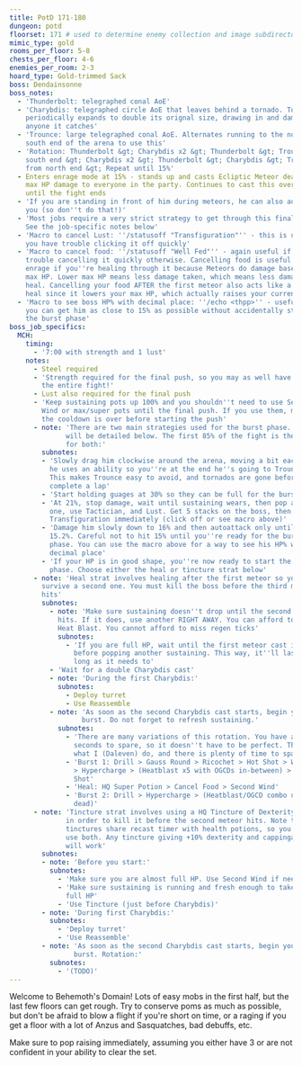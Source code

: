 ```yaml
---
title: PotD 171-180
dungeon: potd
floorset: 171 # used to determine enemy collection and image subdirectory
mimic_type: gold
rooms_per_floor: 5-8
chests_per_floor: 4-6
enemies_per_room: 2-3
hoard_type: Gold-trimmed Sack
boss: Dendainsonne
boss_notes:
  - 'Thunderbolt: telegraphed conal AoE'
  - 'Charybdis: telegraphed circle AoE that leaves behind a tornado. Tornado
    periodically expands to double its orignal size, drawing in and damaging
    anyone it catches'
  - 'Trounce: large telegraphed conal AoE. Alternates running to the north or
    south end of the arena to use this'
  - 'Rotation: Thunderbolt &gt; Charybdis x2 &gt; Thunderbolt &gt; Trounce from
    south end &gt; Charybdis x2 &gt; Thunderbolt &gt; Charybdis &gt; Trounce
    from north end &gt; Repeat until 15%'
  - Enters enrage mode at 15% - stands up and casts Ecliptic Meteor dealing 80%
    max HP damage to everyone in the party. Continues to cast this over and over
    until the fight ends
  - 'If you are standing in front of him during meteors, he can also autoattack
    you (so don''t do that!)'
  - 'Most jobs require a very strict strategy to get through this final push.
    See the job-specific notes below'
  - 'Macro to cancel Lust: ''/statusoff "Transfiguration"'' - this is useful if
    you have trouble clicking it off quickly'
  - 'Macro to cancel food: ''/statusoff "Well Fed"'' - again useful if you have
    trouble cancelling it quickly otherwise. Cancelling food is useful during
    enrage if you''re healing through it because Meteors do damage based on your
    max HP. Lower max HP means less damage taken, which means less damage to
    heal. Cancelling your food AFTER the first meteor also acts like a pseudo
    heal since it lowers your max HP, which actually raises your current HP%'
  - 'Macro to see boss HP% with decimal place: ''/echo <thpp>'' - useful so
    you can get him as close to 15% as possible without accidentally starting
    the burst phase'
boss_job_specifics:
  MCH:
    timing:
      - '7:00 with strength and 1 lust'
    notes:
      - Steel required
      - 'Strength required for the final push, so you may as well have it up
        the entire fight!'
      - Lust also required for the final push
      - 'Keep sustaining pots up 100% and you shouldn''t need to use Second
        Wind or max/super pots until the final push. If you use them, make sure
        the cooldown is over before starting the push'
      - note: 'There are two main strategies used for the burst phase. These
              will be detailed below. The first 85% of the fight is the same
              for both:'
        subnotes:
        - 'Slowly drag him clockwise around the arena, moving a bit each time
          he uses an ability so you''re at the end he''s going to Trounce from.
          This makes Trounce easy to avoid, and tornados are gone before you
          complete a lap'
        - 'Start holding guages at 30% so they can be full for the burst phase'
        - 'At 21%, stop damage, wait until sustaining wears, then pop a fresh
          one, use Tactician, and Lust. Get 5 stacks on the boss, then drop
          Transfiguration immediately (click off or see macro above)'
        - 'Damage him slowly down to 16% and then autoattack only until around
          15.2%. Careful not to hit 15% until you''re ready for the burst
          phase. You can use the macro above for a way to see his HP% with 1
          decimal place'
        - 'If your HP is in good shape, you''re now ready to start the burst
          phase. Choose either the heal or tincture strat below'
      - note: 'Heal strat involves healing after the first meteor so you can
        survive a second one. You must kill the boss before the third meteor
        hits'
        subnotes:
          - note: 'Make sure sustaining doesn''t drop until the second meteor
            hits. If it does, use another RIGHT AWAY. You can afford to clip
            Heat Blast. You cannot afford to miss regen ticks'
            subnotes:
              - 'If you are full HP, wait until the first meteor cast is at 50%
                before popping another sustaining. This way, it''ll last as
                long as it needs to'
          - 'Wait for a double Charybdis cast'
          - note: 'During the first Charybdis:'
            subnotes:
              - Deploy turret
              - Use Reassemble
          - note: 'As soon as the second Charybdis cast starts, begin your
                  burst. Do not forget to refresh sustaining.'
            subnotes:
              - 'There are many variations of this rotation. You have a few
                seconds to spare, so it doesn''t have to be perfect. This is
                what I (Daleven) do, and there is plenty of time to spare'
              - 'Burst 1: Drill > Gauss Round > Ricochet > Hot Shot > Wildfire
                > Hypercharge > (Heatblast x5 with OGCDs in-between) > Split
                Shot'
              - 'Heal: HQ Super Potion > Cancel Food > Second Wind'
              - 'Burst 2: Drill > Hypercharge > (Heatblast/OGCD combo until
                dead)'
      - note: 'Tincture strat involves using a HQ Tincture of Dexterity instead
              in order to kill it before the second meteor hits. Note that
              tinctures share recast timer with health potions, so you cannot
              use both. Any tincture giving +10% dexterity and cappingat 250+
              will work'
        subnotes:
        - note: 'Before you start:'
          subnotes:
            - 'Make sure you are almost full HP. Use Second Wind if needed'
            - 'Make sure sustaining is running and fresh enough to take you to
              full HP'
            - 'Use Tincture (just before Charybdis)'
        - note: 'During first Charybdis:'
          subnotes:
            - 'Deploy turret'
            - 'Use Reassemble'
        - note: 'As soon as the second Charybdis cast starts, begin your
                burst. Rotation:'
          subnotes:
            - '(TODO)'
---
```


Welcome to Behemoth's Domain! Lots of easy mobs in the first half, but the last
few floors can get rough. Try to conserve poms as much as possible, but don't
be afraid to blow a flight if you're short on time, or a raging if you get a
floor with a lot of Anzus and Sasquatches, bad debuffs, etc.

Make sure to pop raising immediately, assuming you either have 3 or are not
confident in your ability to clear the set.
